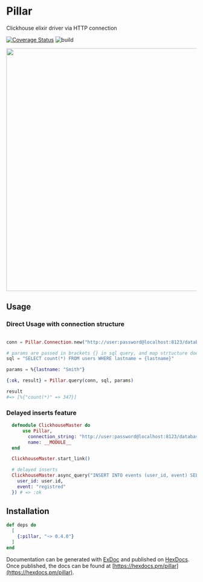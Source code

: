 # Pillar

Clickhouse elixir driver via HTTP connection

[![Coverage Status](https://coveralls.io/repos/github/sofakingworld/pillar/badge.svg?branch=master)](https://coveralls.io/github/sofakingworld/pillar?branch=master)
![build](https://github.com/sofakingworld/pillar/workflows/Elixir%20CI/badge.svg)

<img src="https://sofakingworld.github.io/pillar.png" width="640">

## Usage

### Direct Usage with connection structure

```elixir

conn = Pillar.Connection.new("http://user:password@localhost:8123/database")

# params are passed in brackets {} in sql query, and map strtucture does fill query by values
sql = "SELECT count(*) FROM users WHERE lastname = {lastname}"

params = %{lastname: "Smith"}

{:ok, result} = Pillar.query(conn, sql, params)

result 
#=> [%{"count(*)" => 347}]

```

### Delayed inserts feature

```elixir
  defmodule ClickhouseMaster do
      use Pillar, 
        connection_string: "http://user:password@localhost:8123/database",
        name: __MODULE__
  end

  ClickhouseMaster.start_link()

  # delayed inserts
  ClickhouseMaster.async_query("INSERT INTO events (user_id, event) SELECT {user_id}, {event}", %{
    user_id: user.id,
    event: "registred"
  }) # => :ok
```

## Installation

```elixir
def deps do
  [
    {:pillar, "~> 0.4.0"}
  ]
end
```

Documentation can be generated with [ExDoc](https://github.com/elixir-lang/ex_doc)
and published on [HexDocs](https://hexdocs.pm). Once published, the docs can
be found at [https://hexdocs.pm/pillar](https://hexdocs.pm/pillar).

